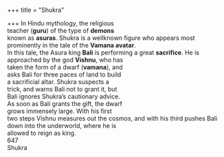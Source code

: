 +++
title = "Shukra"

+++
In Hindu mythology, the religious  
teacher (**guru**) of the type of **demons**  
known as **asuras**. Shukra is a wellknown figure who appears most prominently in the tale of the **Vamana avatar**.  
In this tale, the Asura king **Bali** is performing a great **sacrifice**. He is  
approached by the god **Vishnu**, who has  
taken the form of a dwarf (**vamana**), and  
asks Bali for three paces of land to build  
a sacrificial altar. Shukra suspects a  
trick, and warns Bali not to grant it, but  
Bali ignores Shukra’s cautionary advice.  
As soon as Bali grants the gift, the dwarf  
grows immensely large. With his first  
two steps Vishnu measures out the cosmos, and with his third pushes Bali  
down into the underworld, where he is  
allowed to reign as king.  
647  
Shukra